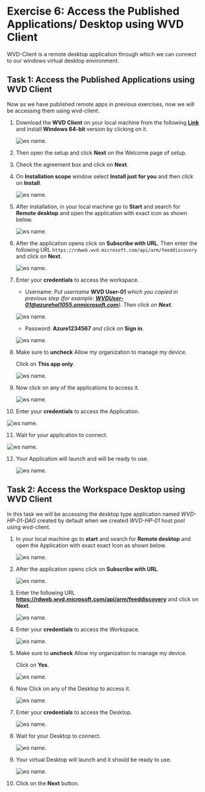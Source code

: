 # **Exercise 6: Access the Published Applications/ Desktop using WVD Client**

WVD-Client is a remote desktop application through which we can connect to our windows virtual desktop environment.

## **Task 1: Access the Published Applications using WVD Client**

Now as we have published remote apps in previous exercises, now we will be accessing them using wvd-client.

1. Download the **WVD Client** on your local machine from the following [**Link**](https://docs.microsoft.com/en-us/azure/virtual-desktop/connect-windows-7-and-10) and install **Windows 64-bit** version by clicking on it.
   
   ![ws name.](media/a48.png)
   
   
2. Then open the setup and click **Next** on the Welcome page of setup.

3. Check the agreement box and click on **Next**.

4. On **Installation scope** window select **Install just for you** and then click on **Install**.

   ![ws name.](media/wvd41.png)

5. After installation, in your local machine go to **Start** and search for **Remote desktop** and open the application with exact icon as shown below.

   ![ws name.](media/137.png)
   
   
6. After the application opens click on **Subscribe with URL**. Then enter the following URL ```https://rdweb.wvd.microsoft.com/api/arm/feeddiscovery``` and click on **Next**.

   ![ws name.](media/52.png)
  
  
7. Enter your **credentials** to access the workspace.

   - Username: *Put username* **WVD User-01** *which you copied in previous step (for example: **WVDUser-01@azurehol1055.onmicrosoft.com**). Then click on **Next**.*
   
   ![ws name.](media/wvd42.png)

   - Password: **Azure1234567** *and click on* **Sign in**.

   ![ws name.](media/wvd43.png)
   
   
8. Make sure to **uncheck** Allow my organization to manage my device.

   Click on **This app only**.

   ![ws name.](media/55.png)
   
   
9. Now click on any of the applications to access it.

   ![ws name.](media/56.png)
   

10. Enter your **credentials** to access the Application.

   ![ws name.](media/57.png)
   

11. Wait for your application to connect.

   ![ws name.](media/58.png)
   

12. Your Application will launch and will be ready to use.

    ![ws name.](media/59.png)
    
    

## **Task 2: Access the Workspace Desktop using WVD Client**

In this task we will be accessing the desktop type application named *WVD-HP-01-DAG* created by default when we created *WVD-HP-01* host pool using wvd-client.

1. In your local machine go to **start** and search for **Remote desktop** and open the Application with exact exact Icon as shown below.

   ![ws name.](media/51.png)


2. After the application opens click on **Subscribe with URL**.

   ![ws name.](media/52.png)
  
  
3. Enter the following URL **https://rdweb.wvd.microsoft.com/api/arm/feeddiscovery** and click on **Next**.

   ![ws name.](media/53.png)
   
   
4. Enter your **credentials** to access the Workspace.

   ![ws name.](media/54.png)
   
   
5. Make sure to **uncheck** Allow my organization to manage my device.

   Click on **Yes**.

   ![ws name.](media/55.png)
   
   
6. Now Click on any of the Desktop to access it.

   ![ws name.](media/60.png)
   

8. Enter your **credentials** to access the Desktop.

   ![ws name.](media/61.png)
   

9. Wait for your Desktop to connect.

   ![ws name.](media/62.png)
   

10. Your virtual Desktop will launch and it should be ready to use.
        
    ![ws name.](media/63.png)   
     
 11. Click on the **Next** button.   
